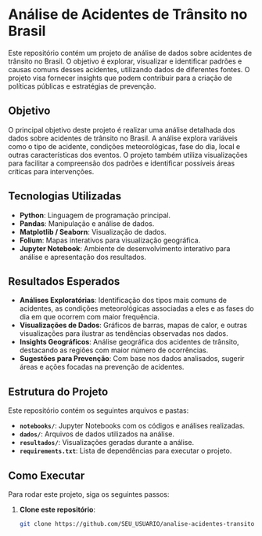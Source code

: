 # Análise de Acidentes de Trânsito no Brasil

Este repositório contém um projeto de análise de dados sobre acidentes de trânsito no Brasil. O objetivo é explorar, visualizar e identificar padrões e causas comuns desses acidentes, utilizando dados de diferentes fontes. O projeto visa fornecer insights que podem contribuir para a criação de políticas públicas e estratégias de prevenção.

## Objetivo

O principal objetivo deste projeto é realizar uma análise detalhada dos dados sobre acidentes de trânsito no Brasil. A análise explora variáveis como o tipo de acidente, condições meteorológicas, fase do dia, local e outras características dos eventos. O projeto também utiliza visualizações para facilitar a compreensão dos padrões e identificar possíveis áreas críticas para intervenções.

## Tecnologias Utilizadas

- **Python**: Linguagem de programação principal.
- **Pandas**: Manipulação e análise de dados.
- **Matplotlib / Seaborn**: Visualização de dados.
- **Folium**: Mapas interativos para visualização geográfica.
- **Jupyter Notebook**: Ambiente de desenvolvimento interativo para análise e apresentação dos resultados.

## Resultados Esperados

- **Análises Exploratórias**: Identificação dos tipos mais comuns de acidentes, as condições meteorológicas associadas a eles e as fases do dia em que ocorrem com maior frequência.
- **Visualizações de Dados**: Gráficos de barras, mapas de calor, e outras visualizações para ilustrar as tendências observadas nos dados.
- **Insights Geográficos**: Análise geográfica dos acidentes de trânsito, destacando as regiões com maior número de ocorrências.
- **Sugestões para Prevenção**: Com base nos dados analisados, sugerir áreas e ações focadas na prevenção de acidentes.

## Estrutura do Projeto

Este repositório contém os seguintes arquivos e pastas:

- **`notebooks/`**: Jupyter Notebooks com os códigos e análises realizadas.
- **`dados/`**: Arquivos de dados utilizados na análise.
- **`resultados/`**: Visualizações geradas durante a análise.
- **`requirements.txt`**: Lista de dependências para executar o projeto.

## Como Executar

Para rodar este projeto, siga os seguintes passos:

1. **Clone este repositório**:
   ```bash
   git clone https://github.com/SEU_USUARIO/analise-acidentes-transito.git

